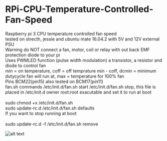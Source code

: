 # RPi-CPU-Temperature-Controlled-Fan-Speed
Raspberry pi 3 CPU temperature controlled fan speed</br >
tested on strecth, jessie and ubuntu mate 16.04.2 with 5V and 12V external PSU</br >
Warning do NOT connect a fan, motor, coil or relay with out back EMF protection diode to your pi</br >
Uses PWMLED function (pulse width modulation) a transistor, a resistor and diode to control fan</br >
min = on temperature, coff = off temprature min - coff, dcmin = minimum dutycycle fan will run at, max = temperature for 100% fan  </br > 
Pins BCM22(pin15) also tested on BCM17(pin11)</br >
fan.sh commands /etc/init.d/fan.sh start /etc/init.d/fan.sh stop, this file is placed in /etc/init.d owner root:root exacutable and set it to run at boot</br >
</br >
sudo chmod +x /etc/init.d/fan.sh</br >
sudo update-rc.d /etc/init.d/fan.sh defaults</br >
If you want to stop running at boot</br ></br > 
sudo update-rc.d -f /etc/init.d/fan.sh remove</br > 

![alt text](https://github.com/RobKey/RPi-CPU-Temperature-Controlled-Fan-Speed/blob/master/fancct.png)
